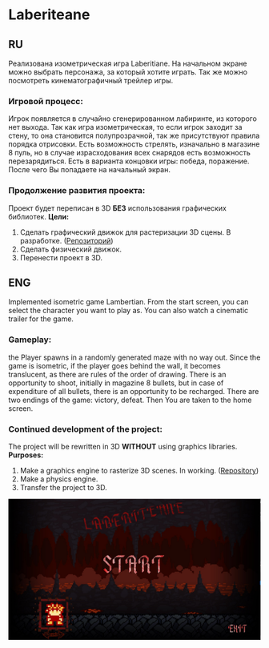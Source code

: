 # Laberiteane
## RU
Реализована изометрическая игра Laberitiane.
На начальном экране можно выбрать персонажа, за который хотите играть. Так же можно посмотреть кинематографичный трейлер игры. 

### Игровой процесс:
 Игрок появляется в случайно сгенерированном лабиринте, из которого нет выхода. Так как игра изометрическая, то если игрок заходит за стену, то она становится 
полупрозрачной, так же присутствуют правила порядка отрисовки. Есть возможность стрелять, изначально в магазине 8 пуль, но в случае израсходования всех снарядов 
есть возможность перезарядиться. Есть в варианта концовки игры: победа, поражение. После чего Вы попадаете на начальный экран. 

### Продолжение развития проекта:
Проект будет переписан в 3D **БЕЗ** использования графических библиотек.
**Цели:**
1. Сделать графический движок для растеризации 3D сцены. В разработке. ([Репозиторий](https://github.com/BruceGliff/Graphic))
2. Сделать физический движок. 
3. Перенести проект в 3D.


## ENG
Implemented isometric game Lambertian. From the start screen, you can select the character you want to play as. You can also watch a cinematic trailer for the game. 
### Gameplay: 
the Player spawns in a randomly generated maze with no way out. Since the game is isometric, if the player goes behind the wall, it becomes translucent, as there are rules of the order of drawing. There is an opportunity to shoot, initially in magazine 8 bullets, but in case of expenditure of all bullets, there is an opportunity to be recharged. There are two endings of the game: victory, defeat. Then You are taken to the home screen.

### Continued development of the project:
The project will be rewritten in 3D **WITHOUT** using graphics libraries.
**Purposes:**
1. Make a graphics engine to rasterize 3D scenes. In working. ([Repository](https://github.com/BruceGliff/Graphic))
2. Make a physics engine. 
3. Transfer the project to 3D.


![Alt-текст](https://github.com/BruceGliff/Laberitiane/blob/master/MainPage.jpg "Laberiteane")
